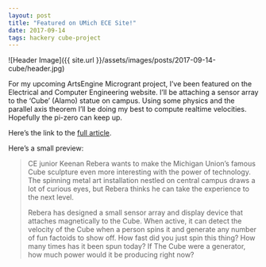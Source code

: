 ```yaml
---
layout: post
title: "Featured on UMich ECE Site!"
date: 2017-09-14
tags: hackery cube-project
---
```

![Header Image]({{ site.url }}/assets/images/posts/2017-09-14-cube/header.jpg)

For my upcoming ArtsEngine Microgrant project, I’ve been featured on the Electrical and Computer Engineering website. I’ll be attaching a sensor array to the ‘Cube’ (Alamo) statue on campus. Using some physics and the parallel axis theorem I’ll be doing my best to compute realtime velocities. Hopefully the pi-zero can keep up.

Here’s the link to the [full article](https://www.eecs.umich.edu/eecs/about/articles/2017/students-digital-art-makes-the-cube-even-more-interactive.html).

Here’s a small preview:

>CE junior Keenan Rebera wants to make the Michigan Union’s famous Cube sculpture even more interesting  with the power of technology. The spinning metal art installation nestled on central campus draws a lot of curious eyes, but Rebera thinks he can take the experience to the next level.
>
>Rebera has designed a small sensor array and display device that attaches magnetically to the Cube. When active, it can detect the velocity of the Cube when a person spins it and generate any number of fun factoids to show off. How fast did you just spin this thing? How many times has it been spun today? If The Cube were a generator, how much power would it be producing right now?